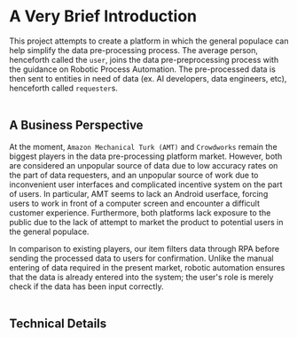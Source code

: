# A Very Brief Introduction

This project attempts to create a platform in which the general populace can help simplify the data pre-processing process. The average person, henceforth called the `user`, joins the data pre-preprocessing process with the guidance on Robotic Process Automation. The pre-processed data is then sent to entities in need of data (ex. AI developers, data engineers, etc), henceforth called `requester`s.
<br>
<br>

## A Business Perspective

At the moment, `Amazon Mechanical Turk (AMT)` and `Crowdworks` remain the biggest players in the data pre-processing platform market. However, both are considered an unpopular source of data due to low accuracy rates on the part of data requesters, and an unpopular source of work due to inconvenient user interfaces and complicated incentive system on the part of users. In particular, AMT seems to lack an Android userface, forcing users to work in front of a computer screen and encounter a difficult customer experience. Furthermore, both platforms lack exposure to the public due to the lack of attempt to market the product to potential users in the general populace. 

In comparison to existing players, our item filters data through RPA before sending the processed data to users for confirmation. Unlike the manual entering of data required in the present market, robotic automation ensures that the data is already entered into the system; the user's role is merely check if the data has been input correctly.
<br>
<br>

## Technical Details
